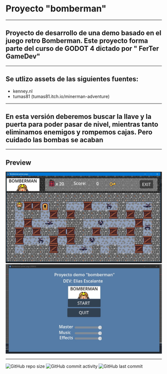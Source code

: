 # Proyecto "bomberman"
----
## Proyecto de desarrollo de una demo basado en el juego retro Bomberman. Este proyecto forma parte del curso de GODOT 4 dictado por " FerTer GameDev"
----
## Se utlizo assets de las siguientes fuentes:

- kenney.nl
- tumas81 (tumas81.itch.io/minerman-adventure)

----
## En esta versión deberemos buscar la llave y la puerta para poder pasar de nivel, mientras tanto eliminamos enemigos y rompemos cajas. Pero cuidado las bombas se acaban

----
## Preview

![image](https://github.com/eliasescalante/BomberMan/blob/master/Capture1.JPG)
![image](https://github.com/eliasescalante/BomberMan/blob/master/Capture2.JPG)

----
![GitHub repo size](https://img.shields.io/github/repo-size/eliasescalante/BomberMan
)
![GitHub commit activity](https://img.shields.io/github/commit-activity/m/eliasescalante/BomberMan
)
![GitHub last commit](https://img.shields.io/github/last-commit/eliasescalante/BomberMan
)
